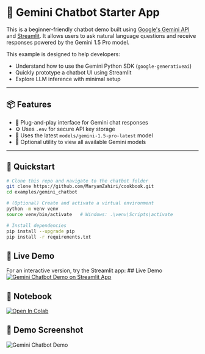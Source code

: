 # 🤖 Gemini Chatbot Starter App

This is a beginner-friendly chatbot demo built using [Google's Gemini API](https://ai.google.dev/) and [Streamlit](https://streamlit.io/). It allows users to ask natural language questions and receive responses powered by the Gemini 1.5 Pro model.

This example is designed to help developers:
- Understand how to use the Gemini Python SDK (`google-generativeai`)
- Quickly prototype a chatbot UI using Streamlit
- Explore LLM inference with minimal setup

---

## 📦 Features

- 🔌 Plug-and-play interface for Gemini chat responses
- ⚙️ Uses `.env` for secure API key storage
- 🧠 Uses the latest `models/gemini-1.5-pro-latest` model
- 🧪 Optional utility to view all available Gemini models

---

## 🚀 Quickstart

```bash
# Clone this repo and navigate to the chatbot folder
git clone https://github.com/MaryamZahiri/cookbook.git
cd examples/gemini_chatbot

# (Optional) Create and activate a virtual environment
python -m venv venv
source venv/bin/activate   # Windows: .\venv\Scripts\activate

# Install dependencies
pip install --upgrade pip
pip install -r requirements.txt
```

## 🔗 **Live Demo**
For an interactive version, try the Streamlit app: ## Live Demo
[![Gemini Chatbot Demo on Streamlit App](https://static.streamlit.io/badges/streamlit_badge_black_white.svg)](https://cookbook-gemini-chatbot-sample.streamlit.app/)

## 🔗 **Notebook**
[![Open In Colab](https://colab.research.google.com/assets/colab-badge.svg)](https://colab.research.google.com/github/MaryamZahiri/cookbook/blob/add-gemini-chatbot-quickstart/examples/gemini_chatbot/gemini_chatbot.ipynb)

## 📸 Demo Screenshot

![Gemini Chatbot Demo](https://github.com/user-attachments/assets/fba52881-ef2e-4a41-aef2-3cb8a7a13d05)